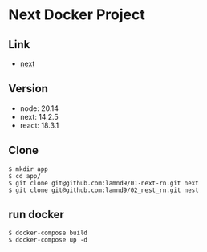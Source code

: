 # Next Docker Project

## Link
- [next](http://localhost:3000/)

## Version
- node: 20.14
- next: 14.2.5
- react: 18.3.1

## Clone 

```
$ mkdir app
$ cd app/
$ git clone git@github.com:lamnd9/01-next-rn.git next
$ git clone git@github.com:lamnd9/02_nest_rn.git nest
```

## run docker

```
$ docker-compose build
$ docker-compose up -d
```